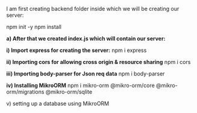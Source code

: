 I am first creating backend folder inside which we will be creating our server:

npm init -y
npm install

**a) After that we created index.js which will contain our server:** 

  **i) Import express for creating the server:**
  npm i express
  
  **ii) Importing cors for allowing cross origin & resource sharing**
  npm i cors
  
  **iii) Importing  body-parser for Json req data**
  npm i body-parser
  
  **iv) Installing MikroORM**
  npm i mikro-orm @mikro-orm/core @mikro-orm/migrations @mikro-orm/sqlite

  v) setting up a database using MikroORM
  

